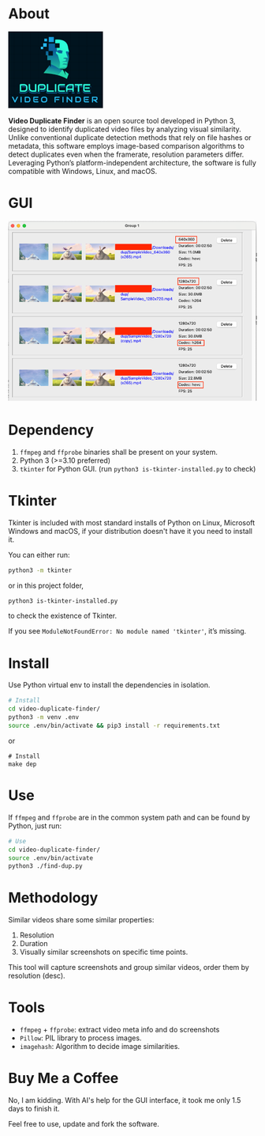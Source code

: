 # About

<img src="./logo.png" width="192">


**Video Duplicate Finder** is an open source tool developed in Python 3, designed to identify duplicated video files by analyzing visual similarity. Unlike conventional duplicate detection methods that rely on file hashes or metadata, this software employs image-based comparison algorithms to detect duplicates even when the framerate, resolution parameters differ. Leveraging Python’s platform-independent architecture, the software is fully compatible with Windows, Linux, and macOS.

# GUI

<img src="./screenshot.png" width="800">

# Dependency

1) `ffmpeg` and `ffprobe` binaries shall be present on your system.
2) Python 3 (>=3.10 preferred)
3) `tkinter` for Python GUI. (run `python3 is-tkinter-installed.py` to check)

# Tkinter

Tkinter is included with most standard installs of Python on Linux, Microsoft Windows and macOS, if your distribution doesn't have it you need to install it.

You can either run:

```bash
python3 -m tkinter
```
or in this project folder,

```bash
python3 is-tkinter-installed.py
```

to check the existence of Tkinter.

If you see `ModuleNotFoundError: No module named 'tkinter'`, it’s missing.

# Install

Use Python virtual env to install the dependencies in isolation.

```bash
# Install
cd video-duplicate-finder/
python3 -m venv .env
source .env/bin/activate && pip3 install -r requirements.txt
```

or

```
# Install
make dep
```

# Use

If `ffmpeg` and `ffprobe` are in the common system path and can be found by Python, just run:

```bash
# Use
cd video-duplicate-finder/
source .env/bin/activate
python3 ./find-dup.py
```
 
# Methodology

Similar videos share some similar properties:
1) Resolution
2) Duration
3) Visually similar screenshots on specific time points.

This tool will capture screenshots and group similar videos, order them by resolution (desc).

# Tools

- `ffmpeg` + `ffprobe`: extract video meta info and do screenshots
- `Pillow`: PIL library to process images.
- `imagehash`: Algorithm to decide image similarities.


# Buy Me a Coffee

No, I am kidding. With AI's help for the GUI interface, it took me only 1.5 days to finish it.

Feel free to use, update and fork the software.
